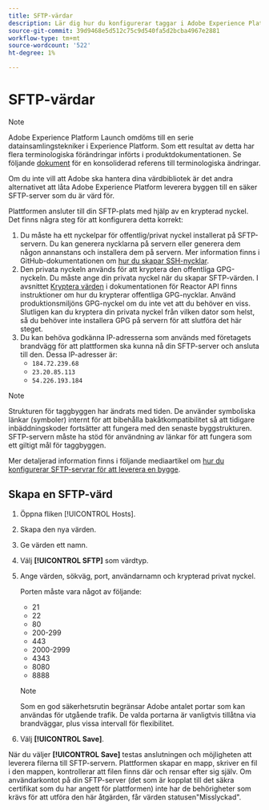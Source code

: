 ```yaml
---
title: SFTP-värdar
description: Lär dig hur du konfigurerar taggar i Adobe Experience Platform för att leverera biblioteksbyggen till en säker, självvärd SFTP-server.
source-git-commit: 39d9468e5d512c75c9d540fa5d2bcba4967e2881
workflow-type: tm+mt
source-wordcount: '522'
ht-degree: 1%

---
```


# SFTP-värdar

>[!NOTE]
>
>Adobe Experience Platform Launch omdöms till en serie datainsamlingstekniker i Experience Platform. Som ett resultat av detta har flera terminologiska förändringar införts i produktdokumentationen. Se följande [dokument](../../../term-updates.md) för en konsoliderad referens till terminologiska ändringar.

Om du inte vill att Adobe ska hantera dina värdbibliotek är det andra alternativet att låta Adobe Experience Platform leverera byggen till en säker SFTP-server som du är värd för.

Plattformen ansluter till din SFTP-plats med hjälp av en krypterad nyckel. Det finns några steg för att konfigurera detta korrekt:

1. Du måste ha ett nyckelpar för offentlig/privat nyckel installerat på SFTP-servern. Du kan generera nycklarna på servern eller generera dem någon annanstans och installera dem på servern. Mer information finns i GitHub-dokumentationen om [hur du skapar SSH-nycklar](https://help.github.com/articles/generating-a-new-ssh-key-and-adding-it-to-the-ssh-agent/#generating-a-new-ssh-key).
1. Den privata nyckeln används för att kryptera den offentliga GPG-nyckeln. Du måste ange din privata nyckel när du skapar SFTP-värden. I avsnittet [Kryptera värden](https://developer.adobelaunch.com/api/guides/encrypting_values/) i dokumentationen för Reactor API finns instruktioner om hur du krypterar offentliga GPG-nycklar. Använd produktionsmiljöns GPG-nyckel om du inte vet att du behöver en viss. Slutligen kan du kryptera din privata nyckel från vilken dator som helst, så du behöver inte installera GPG på servern för att slutföra det här steget.
1. Du kan behöva godkänna IP-adresserna som används med företagets brandvägg för att plattformen ska kunna nå din SFTP-server och ansluta till den. Dessa IP-adresser är:
   * `184.72.239.68`
   * `23.20.85.113`
   * `54.226.193.184`

>[!NOTE]
>
>Strukturen för taggbyggen har ändrats med tiden. De använder symboliska länkar (symboler) internt för att bibehålla bakåtkompatibilitet så att tidigare inbäddningskoder fortsätter att fungera med den senaste byggstrukturen. SFTP-servern måste ha stöd för användning av länkar för att fungera som ett giltigt mål för taggbyggen.

Mer detaljerad information finns i följande mediaartikel om [hur du konfigurerar SFTP-servrar för att leverera en bygge](https://medium.com/launch-by-adobe/configuring-an-sftp-server-for-use-with-adobe-launch-bc626027e5a6).

## Skapa en SFTP-värd

1. Öppna fliken [!UICONTROL Hosts].
1. Skapa den nya värden.
1. Ge värden ett namn.
1. Välj **[!UICONTROL SFTP]** som värdtyp.
1. Ange värden, sökväg, port, användarnamn och krypterad privat nyckel.

   Porten måste vara något av följande:

   * 21
   * 22
   * 80
   * 200-299
   * 443
   * 2000-2999
   * 4343
   * 8080
   * 8888

   >[!NOTE]
   >
   >Som en god säkerhetsrutin begränsar Adobe antalet portar som kan användas för utgående trafik. De valda portarna är vanligtvis tillåtna via brandväggar, plus vissa intervall för flexibilitet.

1. Välj **[!UICONTROL Save]**.

När du väljer **[!UICONTROL Save]** testas anslutningen och möjligheten att leverera filerna till SFTP-servern. Plattformen skapar en mapp, skriver en fil i den mappen, kontrollerar att filen finns där och rensar efter sig själv. Om användarkontot på din SFTP-server (det som är kopplat till det säkra certifikat som du har angett för plattformen) inte har de behörigheter som krävs för att utföra den här åtgärden, får värden statusen&quot;Misslyckad&quot;.
